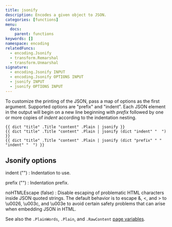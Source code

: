 ```yaml
---
title: jsonify
description: Encodes a given object to JSON.
categories: [functions]
menu:
  docs:
    parent: functions
keywords: []
namespace: encoding
relatedFuncs:
  - encoding.Jsonify
  - transform.Remarshal
  - transform.Unmarshal
signature:
  - encoding.Jsonify INPUT
  - encoding.Jsonify OPTIONS INPUT
  - jsonify INPUT
  - jsonify OPTIONS INPUT
---
```


To customize the printing of the JSON, pass a map of options as the first
argument.  Supported options are "prefix" and "indent".  Each JSON element in
the output will begin on a new line beginning with *prefix* followed by one or
more copies of *indent* according to the indentation nesting.


```go-html-template
{{ dict "title" .Title "content" .Plain | jsonify }}
{{ dict "title" .Title "content" .Plain | jsonify (dict "indent" "  ") }}
{{ dict "title" .Title "content" .Plain | jsonify (dict "prefix" " " "indent" "  ") }}
```

## Jsonify options

indent ("")
: Indentation to use.

prefix ("")
: Indentation prefix.

noHTMLEscape (false)
: Disable escaping of problematic HTML characters inside JSON quoted strings. The default behavior is to escape &, <, and > to \u0026, \u003c, and \u003e to avoid certain safety problems that can arise when embedding JSON in HTML.

See also the `.PlainWords`, `.Plain`, and `.RawContent` [page variables][pagevars].

[pagevars]: /variables/page/
